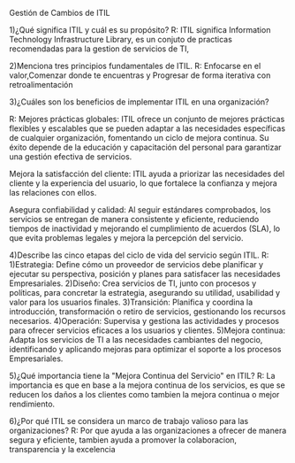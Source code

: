 Gestión de Cambios de ITIL

1)¿Qué significa ITIL y cuál es su propósito? 
R: ITIL significa Information Technology Infrastructure Library, es un conjuto de practicas recomendadas para la gestion de servicios de TI,

2)Menciona tres principios fundamentales de ITIL. 
R: Enfocarse en el valor,Comenzar donde te encuentras y Progresar de forma iterativa con retroalimentación

3)¿Cuáles son los beneficios de implementar ITIL en una organización? 

R: Mejores prácticas globales:
ITIL ofrece un conjunto de mejores prácticas flexibles y escalables que se pueden adaptar a las necesidades específicas de cualquier organización, fomentando un ciclo de mejora continua. Su éxito depende de la educación y capacitación del personal para garantizar una gestión efectiva de servicios.

Mejora la satisfacción del cliente:
ITIL ayuda a priorizar las necesidades del cliente y la experiencia del usuario, lo que fortalece la confianza y mejora las relaciones con ellos.

Asegura confiabilidad y calidad:
Al seguir estándares comprobados, los servicios se entregan de manera consistente y eficiente, reduciendo tiempos de inactividad y mejorando el cumplimiento de acuerdos (SLA), lo que evita problemas legales y mejora la percepción del servicio.

4)Describe las cinco etapas del ciclo de vida del servicio según ITIL. 
R:  1)Estrategia: Define cómo un proveedor de servicios debe planificar y ejecutar su perspectiva, posición y planes para satisfacer las necesidades Empresariales.
    2)Diseño: Crea servicios de TI, junto con procesos y políticas, para concretar la estrategia, asegurando su utilidad, usabilidad y valor para los usuarios finales.
    3)Transición: Planifica y coordina la introducción, transformación o retiro de servicios, gestionando los recursos necesarios.
    4)Operación: Supervisa y gestiona las actividades y procesos para ofrecer servicios eficaces a los usuarios y clientes.
    5)Mejora continua: Adapta los servicios de TI a las necesidades cambiantes del negocio, identificando y aplicando mejoras para optimizar el soporte a los procesos Empresariales.

5)¿Qué importancia tiene la "Mejora Continua del Servicio" en ITIL? 
R: La importancia es que en base a la mejora continua de los servicios, es que se reducen los daños a los clientes como tambien la mejora continua o mejor rendimiento.

6)¿Por qué ITIL se considera un marco de trabajo valioso para las organizaciones?
R: Por que ayuda a las organizaciones a ofrecer de manera segura y eficiente, tambien ayuda a promover la colaboracion, transparencia y la excelencia
